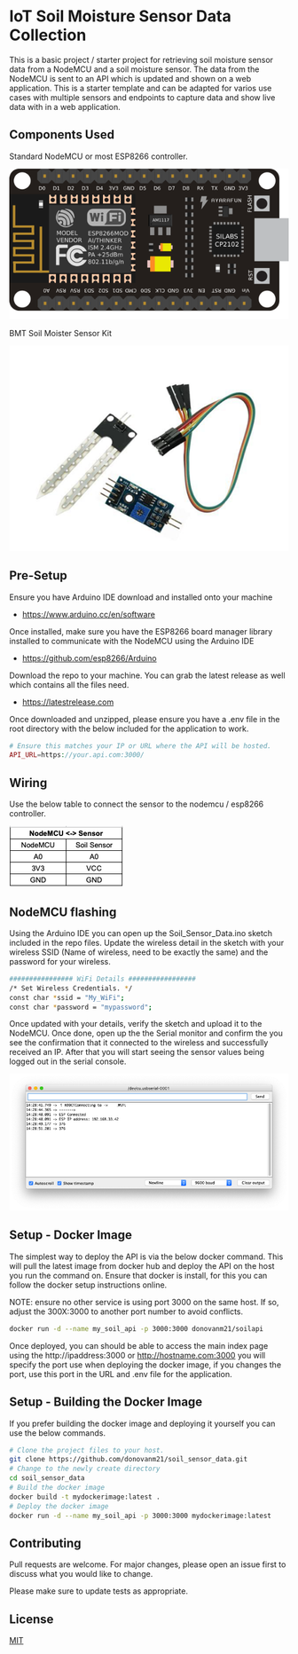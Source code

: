# IoT Soil Moisture Sensor Data Collection

This is a basic project / starter project for retrieving soil moisture sensor data from a NodeMCU and a soil moisture sensor. The data from the NodeMCU is sent to an API which is updated and shown on a web application. This is a starter template and can be adapted for varios use cases with multiple sensors and endpoints to capture data and show live data with in a web application.

## Components Used

Standard NodeMCU or most ESP8266 controller.

<img src="https://raw.githubusercontent.com/donovanm21/soil_sensor_data/main/files/nodemcu.png" />

BMT Soil Moister Sensor Kit

<img src="https://raw.githubusercontent.com/donovanm21/soil_sensor_data/main/files/soil_sensor.png" />

## Pre-Setup

Ensure you have Arduino IDE download and installed onto your machine

* https://www.arduino.cc/en/software

Once installed, make sure you have the ESP8266 board manager library installed to communicate with the NodeMCU using the Arduino IDE

* https://github.com/esp8266/Arduino

Download the repo to your machine. You can grab the latest release as well which contains all the files need.

* https://latestrelease.com

Once downloaded and unzipped, please ensure you have a .env file in the root directory with the below included for the application to work.

``` php
# Ensure this matches your IP or URL where the API will be hosted.
API_URL=https://your.api.com:3000/
```
## Wiring

Use the below table to connect the sensor to the nodemcu / esp8266 controller.

<img src="https://raw.githubusercontent.com/donovanm21/soil_sensor_data/main/files/wiring.png" />

## NodeMCU flashing

Using the Arduino IDE you can open up the Soil_Sensor_Data.ino sketch included in the repo files. Update the wireless detail in the sketch with your wireless SSID (Name of wireless, need to be exactly the same) and the password for your wireless.

``` bash
################ WiFi Details #################
/* Set Wireless Credentials. */
const char *ssid = "My_WiFi";
const char *password = "mypassword";
```

Once updated with your details, verify the sketch and upload it to the NodeMCU. Once done, open up the the Serial monitor and confirm the you see the confirmation that it connected to the wireless and successfully received an IP. After that you will start seeing the sensor values being logged out in the serial console.

<img src="https://raw.githubusercontent.com/donovanm21/soil_sensor_data/main/files/wifi.png" />

## Setup - Docker Image

The simplest way to deploy the API is via the below docker command. This will pull the latest image from docker hub and deploy the API on the host you run the command on. Ensure that docker is install, for this you can follow the docker setup instructions online.

NOTE: ensure no other service is using port 3000 on the same host. If so, adjust the 300X:3000 to another port number to avoid conflicts.

``` bash
docker run -d --name my_soil_api -p 3000:3000 donovanm21/soilapi
```
Once deployed, you can should be able to access the main index page using the http://ipaddress:3000 or http://hostname.com:3000 you will specify the port use when deploying the docker image, if you changes the port, use this port in the URL and .env file for the application.

## Setup - Building the Docker Image

If you prefer building the docker image and deploying it yourself you can use the below commands.

``` bash
# Clone the project files to your host.
git clone https://github.com/donovanm21/soil_sensor_data.git
# Change to the newly create directory
cd soil_sensor_data
# Build the docker image
docker build -t mydockerimage:latest .
# Deploy the docker image
docker run -d --name my_soil_api -p 3000:3000 mydockerimage:latest
```

## Contributing
Pull requests are welcome. For major changes, please open an issue first to discuss what you would like to change.

Please make sure to update tests as appropriate.

## License
[MIT](https://choosealicense.com/licenses/mit/)